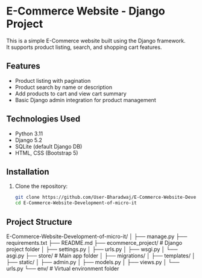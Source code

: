 # E-Commerce Website - Django Project

This is a simple E-Commerce website built using the Django framework.  
It supports product listing, search, and shopping cart features.

## Features
- Product listing with pagination
- Product search by name or description
- Add products to cart and view cart summary
- Basic Django admin integration for product management

## Technologies Used
- Python 3.11
- Django 5.2
- SQLite (default Django DB)
- HTML, CSS (Bootstrap 5)

## Installation

1. Clone the repository:
   ```bash
   git clone https://github.com/User-Bharadwaj/E-Commerce-Website-Development-of-micro-it.git
   cd E-Commerce-Website-Development-of-micro-it

 ## Project Structure

E-Commerce-Website-Development-of-micro-it/
│
├── manage.py
├── requirements.txt
├── README.md
├── ecommerce_project/ # Django project folder
│ ├── settings.py
│ ├── urls.py
│ ├── wsgi.py
│ └── asgi.py
├── store/ # Main app folder
│ ├── migrations/
│ ├── templates/
│ ├── static/
│ ├── admin.py
│ ├── models.py
│ ├── views.py
│ └── urls.py
└── env/ # Virtual environment folder
